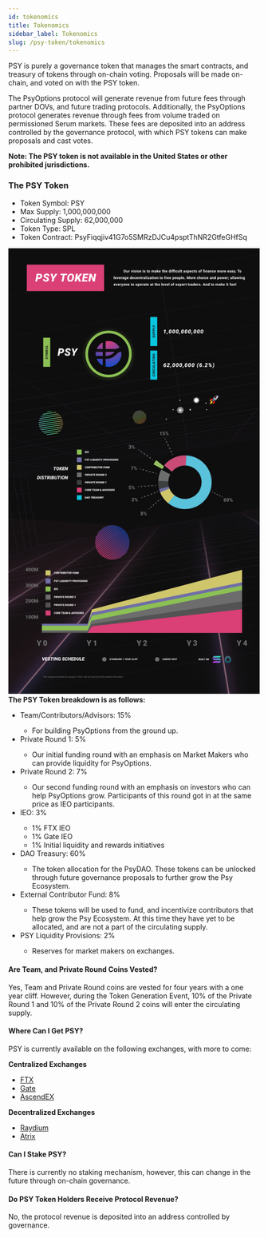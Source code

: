 ```yaml
---
id: tokenomics
title: Tokenomics
sidebar_label: Tokenomics
slug: /psy-token/tokenomics
---
```


PSY is purely a governance token that manages the smart contracts, and treasury of tokens through on-chain voting. Proposals will be made on-chain, and voted on with the PSY token. 

The PsyOptions protocol will generate revenue from future fees through partner DOVs, and future trading protocols. Additionally, the PsyOptions protocol generates revenue through fees from volume traded on permissioned Serum markets. These fees are deposited into an address controlled by the governance protocol, with which PSY tokens can make proposals and cast votes.

<strong>Note: The PSY token is not available in the United States or other prohibited jurisdictions.</strong>

### The PSY Token

<ul>
    <li>Token Symbol: PSY</li>
    <li>Max Supply: 1,000,000,000</li>
    <li>Circulating Supply: 62,000,000</li>
    <li>Token Type: SPL</li>
    <li>Token Contract: PsyFiqqjiv41G7o5SMRzDJCu4psptThNR2GtfeGHfSq</li>
</ul>
<img src="/img/tokenomics.png" />
<strong>The PSY Token breakdown is as follows:</strong>

<ul>
    <li>Team/Contributors/Advisors: 15%</li>
    <ul>
        <li>For building PsyOptions from the ground up.</li>
    </ul>
    <li>Private Round 1: 5%</li>
    <ul>
        <li>Our initial funding round with an emphasis on Market Makers who can provide liquidity for PsyOptions.</li>
    </ul>
    <li>Private Round 2: 7%</li>
    <ul>
        <li>Our second funding round with an emphasis on investors who can help PsyOptions grow. Participants of this round got in at the same price as IEO participants.</li>
    </ul>
    <li>IEO: 3%</li>
    <ul>
        <li>1% FTX IEO</li>
        <li>1% Gate IEO</li>
        <li>1% Initial liquidity and rewards initiatives</li>
    </ul>
    <li>DAO  Treasury: 60%</li>
    <ul>
        <li>The token allocation for the PsyDAO. These tokens can be unlocked through future governance proposals to further grow the Psy Ecosystem.</li>
    </ul>
    <li>External Contributor Fund: 8%</li>
    <ul>
        <li>These tokens will be used to fund, and incentivize contributors that help grow the Psy Ecosystem. At this time they have yet to be allocated, and are not a part of the circulating supply.</li>
    </ul>
    <li>PSY Liquidity Provisions: 2%</li>
    <ul>
        <li>Reserves for market makers on exchanges.</li>
    </ul>
</ul>

#### Are Team, and Private Round Coins Vested? 
Yes, Team and Private Round coins are vested for four years with a one year cliff. However, during the Token Generation Event, 10% of the Private Round 1 and 10% of the Private Round 2 coins will enter the circulating supply.

#### Where Can I Get PSY?
PSY is currently available on the following exchanges, with more to come: 

<strong>Centralized Exchanges</strong> 
<ul>
    <li><a href="https://ftx.com/trade/PSY/USD">FTX</a></li>
    <li><a href="https://www.gate.io/trade/PSY_USDT">Gate</a></li>
    <li><a href="https://ascendex.com/en/cashtrade-spottrading/usdt/psy">AscendEX</a></li>
</ul>

<strong>Decentralized Exchanges</strong>
<ul>
    <li><a href="https://dex.raydium.io/#/market/9WDPi1uZVxBwZY4NXy7A3nGfxAzxvNaS56iHk3cBhQ3U">Raydium</a></li>
    <li><a href="https://app.atrix.finance/#/swap?to=PsyFiqqjiv41G7o5SMRzDJCu4psptThNR2GtfeGHfSq&from=EPjFWdd5AufqSSqeM2qN1xzybapC8G4wEGGkZwyTDt1v">Atrix</a></li>
</ul>

#### Can I Stake PSY?
There is currently no staking mechanism, however, this can change in the future through on-chain governance. 

#### Do PSY Token Holders Receive Protocol Revenue? 
No, the protocol revenue is deposited into an address controlled by governance.

